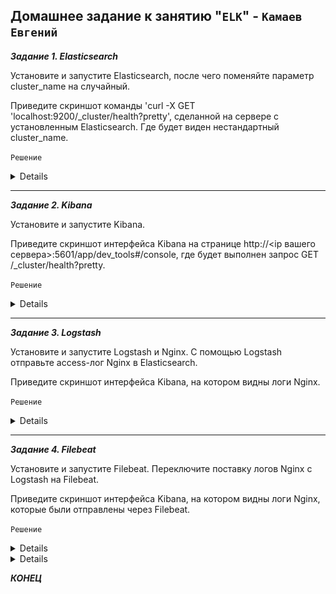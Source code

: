 ## Домашнее задание к занятию "`ELK`" - `Камаев Евгений`

***Задание 1. Elasticsearch***

Установите и запустите Elasticsearch, после чего поменяйте параметр cluster_name на случайный.

Приведите скриншот команды 'curl -X GET 'localhost:9200/_cluster/health?pretty', сделанной на сервере с установленным Elasticsearch. Где будет виден нестандартный cluster_name.

`Решение`

<details>
   
![Screnshot](https://github.com/7Evgen7/Netology/blob/main/JPG/11_03_SYSDB/11_03.jpg)

![Screnshot](https://github.com/7Evgen7/Netology/blob/main/JPG/11_03_SYSDB/11_03_.jpg)

![Screnshot](https://github.com/7Evgen7/Netology/blob/main/JPG/11_03_SYSDB/11_03_1.jpg)
   
</details>



---

***Задание 2. Kibana***

Установите и запустите Kibana.

Приведите скриншот интерфейса Kibana на странице http://<ip вашего сервера>:5601/app/dev_tools#/console, где будет выполнен запрос GET /_cluster/health?pretty.


`Решение`

<details>
   
![Screnshot](https://github.com/7Evgen7/Netology/blob/main/JPG/11_02_SYSDB/11_2_2_.jpg)
   
</details>


---

***Задание 3. Logstash***

Установите и запустите Logstash и Nginx. С помощью Logstash отправьте access-лог Nginx в Elasticsearch.

Приведите скриншот интерфейса Kibana, на котором видны логи Nginx.


`Решение`

<details>
   
![Screnshot](https://github.com/7Evgen7/Netology/blob/main/JPG/11_02_SYSDB/11_2_2_.jpg)
   
</details>


---

***Задание 4. Filebeat***

Установите и запустите Filebeat. Переключите поставку логов Nginx с Logstash на Filebeat.

Приведите скриншот интерфейса Kibana, на котором видны логи Nginx, которые были отправлены через Filebeat.


`Решение`

<details>
   
![Screnshot](https://github.com/7Evgen7/Netology/blob/main/JPG/11_02_SYSDB/11_2_2_.jpg)
   
</details>

<details>
   
![Screnshot](https://github.com/7Evgen7/Netology/blob/main/JPG/11_02_SYSDB/11_2_2_.jpg)
   
</details>

***КОНЕЦ***
